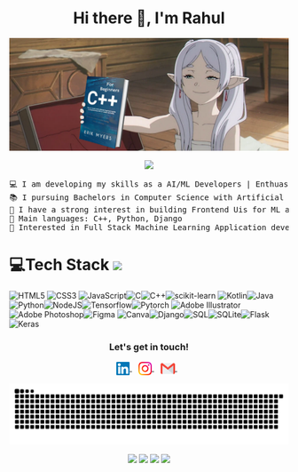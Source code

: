 <h1 align="center"> Hi there 👋, I'm Rahul</h1>

<a target="_blank" href="https://www.stefanosst.gr"><img src="https://github.com/Rahwik/Rahwik/blob/main/Group%203.png"/></a>

<p align="center">
	<a href="https://github.com/Bouaskaoun">
		<img src="https://readme-typing-svg.herokuapp.com/?lines=Language+Expert;Frontend+Developer;Android+Developer;DSA+Enthusiast;AI%20|%20ML%20Applications;Always%20developing%20my%20skills&center=true&width=380&height=45">
	</a>
</p>

<pre>
💻 I am developing my skills as a AI/ML Developers | Enthuastic about new technologies
📚 I pursuing Bachelors in Computer Science with Artificial Intelligence & Deep Learning
📝 I have a strong interest in building Frontend Uis for ML applications
🌟 Main languages: C++, Python, Django
🚩 Interested in Full Stack Machine Learning Application development
</pre>

# 💻Tech Stack <img src = "https://media2.giphy.com/media/QssGEmpkyEOhBCb7e1/giphy.gif?cid=ecf05e47a0n3gi1bfqntqmob8g9aid1oyj2wr3ds3mg700bl&rid=giphy.gif" width = 32px> 
![HTML5](https://img.shields.io/badge/html5-%23E34F26.svg?style=for-the-badge&logo=html5&logoColor=white) ![CSS3](https://img.shields.io/badge/css3-%231572B6.svg?style=for-the-badge&logo=css3&logoColor=white) ![JavaScript](https://img.shields.io/badge/javascript-%23323330.svg?style=for-the-badge&logo=javascript&logoColor=%23F7DF1E)![C](https://img.shields.io/badge/C-%2300599C.svg?style=for-the-badge&logo=c&logoColor=white)![C++](https://img.shields.io/badge/C++-%2300599C.svg?style=for-the-badge&logo=c%2B%2B&logoColor=white)![scikit-learn](https://img.shields.io/badge/scikit%20learn-%2348C9B0.svg?style=for-the-badge&logo=scikit-learn&logoColor=white)
![Kotlin](https://img.shields.io/badge/Kotlin-%230095D5.svg?style=for-the-badge&logo=kotlin&logoColor=white)![Java](https://img.shields.io/badge/Java-%23007396.svg?style=for-the-badge&logo=java&logoColor=white) ![Python](https://img.shields.io/badge/python-darkblue.svg?style=for-the-badge&logo=python&logoColor=white)![NodeJS](https://img.shields.io/badge/node.js-6DA55F?style=for-the-badge&logo=node.js&logoColor=white)![Tensorflow](https://img.shields.io/badge/tensorflow-orange.svg?style=for-the-badge&logo=tensorflow&logoColor=white)![Pytorch](https://img.shields.io/badge/pytorch-%23000000.svg?style=for-the-badge&logo=pytorch&logoColor=white)
![Adobe Illustrator](https://img.shields.io/badge/adobeillustrator-%23FF9A00.svg?style=for-the-badge&logo=adobeillustrator&logoColor=white) ![Adobe Photoshop](https://img.shields.io/badge/adobephotoshop-%2331A8FF.svg?style=for-the-badge&logo=adobephotoshop&logoColor=white)![Figma](https://img.shields.io/badge/figma-black.svg?style=for-the-badge&logo=figma&logoColor=red) ![Canva](https://img.shields.io/badge/Canva-%2300C4CC.svg?style=for-the-badge&logo=Canva&logoColor=white)![Django](https://img.shields.io/badge/Django-%23092E20.svg?style=for-the-badge&logo=django&logoColor=white)![SQL](https://img.shields.io/badge/SQL-%2300f.svg?style=for-the-badge&logo=sql&logoColor=white)![SQLite](https://img.shields.io/badge/SQLite-%23003B57.svg?style=for-the-badge&logo=sqlite&logoColor=white)![Flask](https://img.shields.io/badge/Flask-%23000.svg?style=for-the-badge&logo=flask&logoColor=white)![Keras](https://img.shields.io/badge/Keras-%23D00000.svg?style=for-the-badge&logo=keras&logoColor=white)


<div align="center">
  <h3><b>Let's get in touch! </b></h3>
  </div>
<p align="center">
<a href="https://www.linkedin.com/in/rahul-prasad-164b63247/" target="_blank">
  <img align="center" alt="Rahul Prasad | Linkedin" width="24px" src="https://github.com/Rahwik/Rahwik/blob/main/Linkedin.svg" />
</a> &nbsp;&nbsp;
<a href="https://www.instagram.com/rahwik___k/" target="_blank">
  <img align="center" alt="rahul Prasad | Instagram" width="24px" src="https://github.com/Rahwik/Rahwik/blob/main/Instagram.svg" />
</a> &nbsp;&nbsp;
<a href="mailto:rahul.3057.12@gmail.com" >
  <img align="center" alt="Rahul Prasad | Gmail" width="26px" src="https://github.com/Rahwik/Rahwik/blob/main/Gmail.svg" />
</a> &nbsp;&nbsp;
<p>
<p align="center">
  <img src="https://github.com/Rahwik/Rahwik/blob/main/github-user-contribution.svg" alt="snake">
</p>
<!-- GIFs Section -->
<p align="center">
  <img src="https://media.giphy.com/media/QTfX9Ejfra3ZmNxh6B/giphy.gif" width="100px">
  <img src="https://media.giphy.com/media/jTNG3RF6EwbkpD4LZx/giphy.gif" width="100px">
  <img src="https://media.giphy.com/media/L1R1tvI9svkIWwpVYr/giphy.gif" width="100px">
  <img src="https://media.giphy.com/media/Y4bzv6DYbYzy8jDnrS/giphy.gif" width="100px">
</p>
